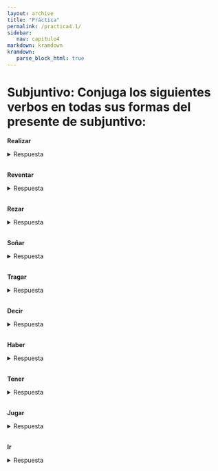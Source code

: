 ```yaml
---
layout: archive
title: "Práctica"
permalink: /practica4.1/
sidebar:
   nav: capitulo4
markdown: kramdown
kramdown:
   parse_block_html: true
---
```

# Subjuntivo: Conjuga los siguientes verbos en todas sus formas del presente de subjuntivo:

**Realizar**
<details><summary markdown="span">Respuesta</summary>
  yo realice  
  tu realices  
  él/ella/usted realice  
  nosotros realicemos  
  vosotros realicéis  
  ellos/ellas/ustedes realicen  
</details>
<br/>

**Reventar**
<details><summary markdown="span">Respuesta</summary>
  yo reviente
  tú revientes
  él/ella/usted reviente
  nosotros reventemos
  vosotros reventéis
  ellos/ellas/ustedes revienten
</details>
<br/>

**Rezar**
<details><summary markdown="span">Respuesta</summary>
  yo rece
  tú reces
  él/ella/usted rece
  nosotros recemos
  vosotros recéis
  ellos/ellas/ustedes recen
</details>
<br/>

**Soñar**
<details><summary markdown="span">Respuesta</summary>
  yo sueñe
  tú sueñes
  él/ella/usted sueñe
  nosotros soñemos
  vosotros soñéis
  ellos/ellas/ustedes sueñen
</details>
<br/>

**Tragar**
<details><summary markdown="span">Respuesta</summary>
  yo trague
  tú tragues
  él/ella/usted trague
  nosotros traguemos
  vosotros traguéis
  ellos/ellas/ustedes traguen
</details>
<br/>

**Decir**
<details><summary markdown="span">Respuesta</summary>
  yo diga
  tú digas
  él/ella/usted diga
  nosotros digamos
  vosotros digáis
  ellos/ellas/ustedes digan
</details>
<br/>

**Haber**
<details><summary markdown="span">Respuesta</summary>
  yo haya
  tú hayas
  él/ella/usted haya
  nosotros hayamos
  vosotros hayáis
  ellos/ellas/ustedes hayan
</details>
<br/>

**Tener**
<details><summary markdown="span">Respuesta</summary>
  yo tenga
  tú tengas
  él/ella/usted tenga
  nosotros tengamos
  vosotros tengáis
  ellos/ellas/ustedes tengan
</details>
<br/>

**Jugar**
<details><summary markdown="span">Respuesta</summary>
  yo juegue
  tú juegues
  él/ella/usted juegue
  nosotros juguemos
  vosotros juguéis
  ellos/ellas/ustedes jueguen
</details>
<br/>

**Ir**
<details><summary markdown="span">Respuesta</summary>
  yo vaya
  tú vayas
  él/ella/usted vaya
  nosotros vayamos
  vosotros vayáis
  ellos/ellas/ustedes vayan
</details>
<br/>
